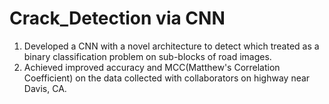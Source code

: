 # Crack_Detection via CNN
1. Developed a CNN with a novel architecture to detect which treated as a binary classification problem on sub-blocks of road  images.
2. Achieved improved accuracy and MCC(Matthew's Correlation Coefficient) on the data collected with collaborators on highway near Davis, CA.

